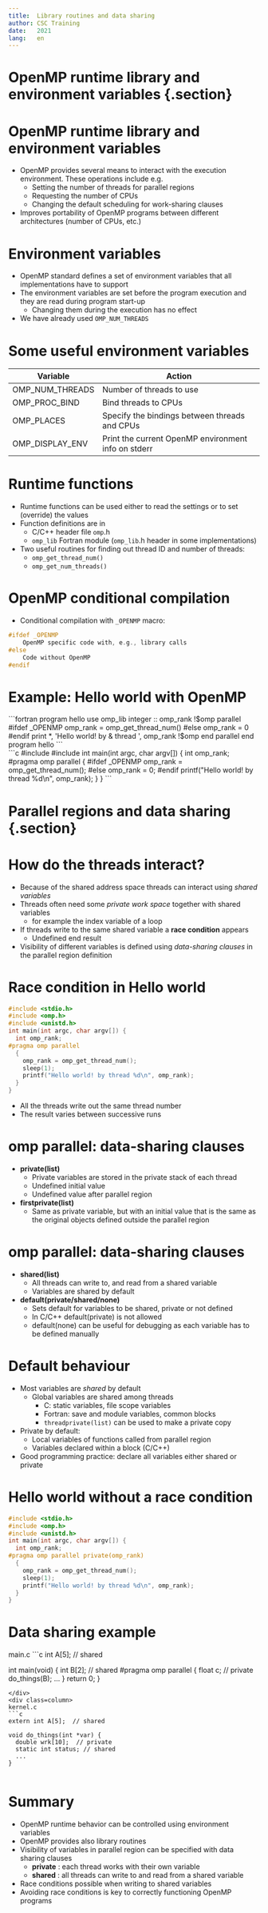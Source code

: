 ```yaml
---
title:  Library routines and data sharing
author: CSC Training
date:   2021
lang:   en
---
```


# OpenMP runtime library and environment variables {.section}

# OpenMP runtime library and environment variables

- OpenMP provides several means to interact with the execution
  environment. These operations include e.g.
    - Setting the number of threads for parallel regions
    - Requesting the number of CPUs
    - Changing the default scheduling for work-sharing clauses
- Improves portability of OpenMP programs between different architectures
  (number of CPUs, etc.)

# Environment variables

- OpenMP standard defines a set of environment variables that all
  implementations have to support
- The environment variables are set before the program execution and they are
  read during program start-up
    - Changing them during the execution has no effect
- We have already used `OMP_NUM_THREADS`


# Some useful environment variables

| Variable         | Action                                              |
|------------------|-----------------------------------------------------|
| OMP_NUM_THREADS  | Number of threads to use                            |
| OMP_PROC_BIND    | Bind threads to CPUs                                |
| OMP_PLACES       | Specify the bindings between threads and CPUs       |
| OMP_DISPLAY_ENV  | Print the current OpenMP environment info on stderr |


# Runtime functions

- Runtime functions can be used either to read the settings or to set
  (override) the values
- Function definitions are in
    - C/C++ header file `omp`.h
    - `omp_lib` Fortran module (`omp_lib`.h header in some implementations)
- Two useful routines for finding out thread ID and number of threads:
    - `omp_get_thread_num()`
    - `omp_get_num_threads()`

# OpenMP conditional compilation

- Conditional compilation with `_OPENMP` macro:

```c
#ifdef _OPENMP
    OpenMP specific code with, e.g., library calls
#else
    Code without OpenMP
#endif
```

# Example: Hello world with OpenMP

<div class=column>
```fortran
program hello
  use omp_lib
  integer :: omp_rank
!$omp parallel
#ifdef _OPENMP
  omp_rank = omp_get_thread_num()
#else
  omp_rank = 0
#endif
  print *, 'Hello world! by &
        thread ', omp_rank
!$omp end parallel
end program hello
```
</div>

<div class=column>
```c
#include <stdio.h>
#include <omp.h>
int main(int argc, char argv[]) {
  int omp_rank;
#pragma omp parallel
  {
#ifdef _OPENMP
    omp_rank = omp_get_thread_num();
#else
    omp_rank = 0;
#endif
    printf("Hello world! by thread %d\n",
           omp_rank);
  }
}
```
</div>


# Parallel regions and data sharing {.section}

# How do the threads interact?

- Because of the shared address space threads can interact using
  _shared variables_
- Threads often need some _private work space_ together with shared variables
    - for example the index variable of a loop
- If threads write to the same shared variable a **race condition** appears
    - Undefined end result
- Visibility of different variables is defined using _data-sharing clauses_
  in the parallel region definition

# Race condition in Hello world

```c
#include <stdio.h>
#include <omp.h>
#include <unistd.h>
int main(int argc, char argv[]) {
  int omp_rank;
#pragma omp parallel
  {
    omp_rank = omp_get_thread_num();
    sleep(1);
    printf("Hello world! by thread %d\n", omp_rank);
  }
}
```
- All the threads write out the same thread number
- The result varies between successive runs


# omp parallel: data-sharing clauses

- **private(list)**
    - Private variables are stored in the  private stack of each thread
    - Undefined initial value
    - Undefined value after parallel region
- **firstprivate(list)**
    - Same as private variable, but with an initial value that is the same as
      the original objects defined outside the parallel region


# omp parallel: data-sharing clauses

- **shared(list)**
    - All threads can write to, and read from a shared variable
    - Variables are shared by default
- **default(private/shared/none)**
    - Sets default for variables to be shared, private or not defined
    - In C/C++ default(private) is not allowed
    - default(none) can be useful for debugging as each variable has to be
      defined manually

# Default behaviour

- Most variables are _shared_ by default
    - Global variables are shared among threads
        - C: static variables, file scope variables
        - Fortran: save and module variables, common blocks
        - `threadprivate(list)` can be used to make a private copy
- Private by default:
    - Local variables of functions called from parallel region
    - Variables declared within a block (C/C++)
- Good programming practice: declare all variables either shared or private

# Hello world without a race condition

```c
#include <stdio.h>
#include <omp.h>
#include <unistd.h>
int main(int argc, char argv[]) {
  int omp_rank;
#pragma omp parallel private(omp_rank)
  {
    omp_rank = omp_get_thread_num();
    sleep(1);
    printf("Hello world! by thread %d\n", omp_rank);
  }
}
```


# Data sharing example

<div class=column>
main.c
```c
int A[5];  // shared

int main(void) {
  int B[2];  // shared
#pragma omp parallel
  {
    float c;  // private
    do_things(B);
    ...
  }
  return 0;
}
```
</div>
<div class=column>
kernel.c
```c
extern int A[5];  // shared

void do_things(int *var) {
  double wrk[10];  // private
  static int status; // shared
  ...
}
```
</div>

# Summary

- OpenMP runtime behavior can be controlled using environment variables
- OpenMP provides also library routines
- Visibility of variables in parallel region can be specified with
  data sharing clauses
    - **private** : each thread works with their own variable
    - **shared** : all threads can write to and read from a shared variable
- Race conditions possible when writing to shared variables
- Avoiding race conditions is key to correctly functioning OpenMP programs

